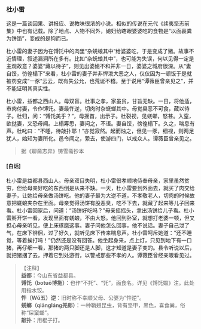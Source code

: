 <script type="text/javascript">
    var head = document.getElementsByTagName('head')[0];
    cssURL = '/public/liao.css';
    linkTag = document.createElement('link');
    linkTag.href = cssURL;
    linkTag.setAttribute('type','text/css');
    linkTag.setAttribute('rel','stylesheet');
    head.appendChild(linkTag);
</script>
### 杜小雷

这是一篇谈因果、讲报应、说教味很浓的小说。相似的传说在元代《续夷坚志前集》中也有记载。除了地点、人物不同外，媳妇给瞎眼婆婆吃的食物是“以面裹粪为饼馅”，变成的是狗而已。

杜小雷的妻子因为在馎饦中的肉里“杂蜣蜋其中”给婆婆吃，于是变成了猪。故事不近情理，叙述漏洞所在多有。比如“杂蜣蜋其中”，也可能为失误，何以见得一定是主观故意？婆婆“藏以待子”，则见出婆媳不和并非一日，婆婆之城府很深。从“妻自馁，彷徨榻下”来看，杜小雷的妻子并非悍泼大恶之人，仅仅因为一顿饭于是就被罚变成“一豕”云云，既有失公允，也荒诞不稽。至于说用“谭薇臣曾亲见之”，并不能证明其真实性。

杜小雷，益都之西山人。母双盲。杜事之孝，家虽贫，甘旨无缺。一日，将他适，市肉付妻，令作馎饦。妻最忤逆，切肉时杂蜣螂其中。母觉臭恶不可食，藏以待子。杜归，问：“馎饦美乎？”，母摇首，出示子。杜裂视，见蜣螂，怒甚。入窒，欲挞妻，又恐母闻。上榻筹思，妻问之，不语。妻自馁，徬徨榻下。久之，喘息有声。杜叱曰：“不睡，待敲扑耶！”亦觉寂然。起而烛之，但见一豕，细视，则两足犹人，始知为妻所化。邑令闻之，絷去，使游四门，以戒众人。谭薇臣曾亲见之。

</section>

> 据《聊斋志异》铸雪斋抄本

#### [白话]
<aside>

杜小雷是益都县西山人。母亲双目失明，杜小雷很孝顺地侍奉母亲，家里虽然贫穷，但给母亲好吃的东西倒是从来不缺。一天，杜小雷要到外面去，就买了肉交给妻子，让她给母亲做汤饼吃。他的妻子最为大逆不道，不孝敬老人，切肉的时候故意把蜣蜋夹杂在里面。母亲觉得汤饼有股恶臭，吃不下去，就藏了起来等儿子回来看。杜小雷回家后，问道：“汤饼好吃吗？”母亲摇摇头，拿出汤饼给儿子看。杜小雷掰开饼一看，发现里面有蜣蜋，不由大怒。他回到卧室，就想打老婆一顿，但又担心母亲听见，便上床琢磨这事。妻子问他怎么回事，他不说话。妻子自己泄了气，在床下徘徊，过了好久，就听见床下传来喘息声。杜小雷呵斥她道：“还不睡觉，等着挨打吗！”仍然还是没有回答。他坐起身来，点上灯，只见到地下有一口猪，再仔细一看，那猪的两只脚还是人脚，这才知道是妻子变的。县令听说以后，就把猪捆了去，押着它到处游街，以警戒那些不孝的人。谭薇臣曾经亲眼看见过。

</aside>

> 【注释】  
<b>益都</b>：今山东省益都县。  
<b>馎饦（botuō博拖）</b>：也作“不托”、“饦”，面食名。详见《馎饦媪》注。此处用指水饺。  
<b>忤（Wǔ五）逆</b>：旧时称不幸顺父母、公婆为“忤逆”。  
<b>蜣螂（qiāngláng羌郎）</b>：一种鞘翅昆虫，背有坚甲，黑色，喜食粪，俗称“屎窠螂”。  
<b>敲扑</b>：用棍子打。  
